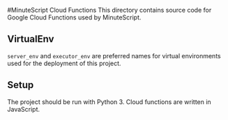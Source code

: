 #MinuteScript Cloud Functions
This directory contains source code for Google Cloud Functions
used by MinuteScript.
## VirtualEnv
`server_env` and `executor_env` are preferred names for virtual
environments used for the deployment of this project. 
## Setup
The project should be run with Python 3. Cloud functions are
written in JavaScript.